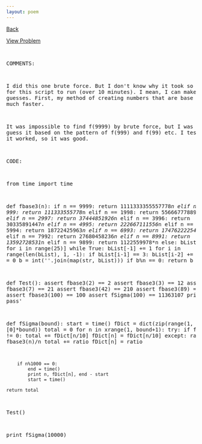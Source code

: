 ```yaml
---
layout: poem
---
```



<html><head><title>Euler - Problem 303</title>
<script type="text/javascript">

  var _gaq = _gaq || [];
  _gaq.push(['_setAccount', 'UA-16960753-5']);
  _gaq.push(['_trackPageview']);

  (function() {
    var ga = document.createElement('script'); ga.type = 'text/javascript'; ga.async = true;
    ga.src = ('https:' == document.location.protocol ? 'https://ssl' : 'http://www') + '.google-analytics.com/ga.js';
    var s = document.getElementsByTagName('script')[0]; s.parentNode.insertBefore(ga, s);
  })();

</script></head><body><p><a href="../index.html">Back</a></p>
<p><a href="http://projecteuler.net/problem=303" target="_blank">View Problem</a></p>
<pre>

COMMENTS:

I did this one brute force. But I don't know why it took so very long for this script to 
run (over 10 minutes). I mean, I can make some guesses. First, my method of creating 
numbers that are base 3 could be much faster.

It was impossible to find f(9999) by brute force, but I was able to guess it based on 
the pattern of f(999) and f(99) etc. I tested it, and it worked, so it was good.


CODE:

from time import time

def fbase3(n):
	if n == 9999:
		return 1111333355557778*n
	elif n == 999:
		return 111333555778*n
	elif n == 1998:
		return 55666777889*n
	elif n == 2997:
		return 37444851926*n
	elif n == 3996:
		return 30335891447*n
	elif n == 4995:
		return 222667111556*n
	elif n == 5994:
		return 18722425963*n
	elif n == 6993:
		return 17476222254*n
	elif n == 7992:
		return 27680458236*n
	elif n == 8991:
		return 13592728531*n
	elif n == 9899:
		return 1122559978*n
	else:
		bList = [0 for i in range(25)]
		while True:
			bList[-1] += 1
			for i in range(len(bList), 1, -1):
				if bList[i-1] == 3:
					bList[i-2] += 1
					bList[i-1] = 0 
			b = int(''.join(map(str, bList)))
			if b%n == 0:
				return b

def Test():
	assert fbase3(2) == 2
	assert fbase3(3) == 12
	assert fbase3(7) == 21
	assert fbase3(42) == 210
	assert fbase3(89) == 1121222
	assert fbase3(100) == 100
	assert fSigma(100) == 11363107
	print 'tests pass'

def fSigma(bound):
	start = time()
	fDict = dict(zip(range(1, bound+1), [0]*bound))
	total = 0
	for n in xrange(1, bound+1):
		try:
			if fDict[n/10.0] != 0:
				total += fDict[n/10]
				fDict[n] = fDict[n/10]
		except:
			ratio = fbase3(n)/n
			total += ratio
			fDict[n] = ratio
		
		if n%1000 == 0:
			end = time()
			print n, fDict[n], end - start
			start = time()
		
	return total

Test()

print fSigma(10000)


</pre></body></html>
